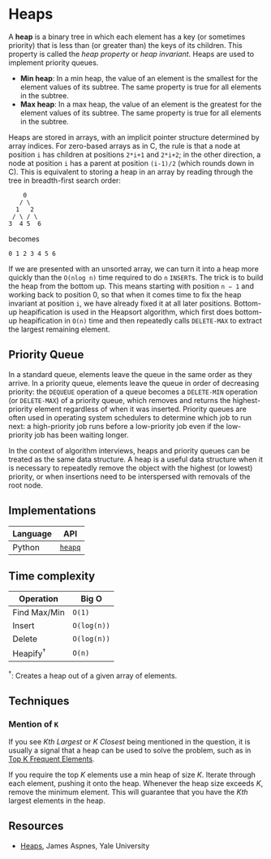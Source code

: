 # Heaps

A **heap** is a binary tree in which each element has a key (or sometimes priority) that is less than (or greater than) the keys of its children. This property is called the *heap property* or *heap invariant*. Heaps are used to implement priority queues.

* **Min heap**: In a min heap, the value of an element is the smallest for the element values of its subtree. The same property is true for all elements in the subtree.
* **Max heap**: In a max heap, the value of an element is the greatest for the element values of its subtree. The same property is true for all elements in the subtree.

Heaps are stored in arrays, with an implicit pointer structure determined by array indices. For zero-based arrays as in C, the rule is that a node at position `i` has children at positions `2*i+1` and `2*i+2`; in the other direction, a node at position `i` has a parent at position `(i-1)/2` (which rounds down in C). This is equivalent to storing a heap in an array by reading through the tree in breadth-first search order:

```
    0
   / \
  1   2
 / \ / \
3  4 5  6
```

becomes

```
0 1 2 3 4 5 6
```

If we are presented with an unsorted array, we can turn it into a heap more quickly than the `O(nlog n)` time required to do `n` `INSERT`s. The trick is to build the heap from the bottom up. This means starting with position `n − 1` and working back to position 0, so that when it comes time to fix the heap invariant at position `i`, we have already fixed it at all later positions. Bottom-up heapification is used in the Heapsort algorithm, which first does bottom-up heapification in `O(n)` time and then repeatedly calls `DELETE-MAX` to extract the largest remaining element.

## Priority Queue

In a standard queue, elements leave the queue in the same order as they arrive. In a priority queue, elements leave the queue in order of decreasing priority: the `DEQUEUE` operation of a queue becomes a `DELETE-MIN` operation (or `DELETE-MAX`) of a priority queue, which removes and returns the highest-priority element regardless of when it was inserted. Priority queues are often used in operating system schedulers to determine which job to run next: a high-priority job runs before a low-priority job even if the low-priority job has been waiting longer.

In the context of algorithm interviews, heaps and priority queues can be treated as the same data structure. A heap is a useful data structure when it is necessary to repeatedly remove the object with the highest (or lowest) priority, or when insertions need to be interspersed with removals of the root node.

## Implementations

| Language | API                                                   |
| -------- | ----------------------------------------------------- |
| Python   | [`heapq`](https://docs.python.org/library/heapq.html) |

## Time complexity

| Operation           | Big O       |
| ------------------- | ----------- |
| Find Max/Min        | `O(1)`      |
| Insert              | `O(log(n))` |
| Delete              | `O(log(n))` |
| Heapify<sup>†</sup> | `O(n)`      |

<sup>†</sup>: Creates a heap out of a given array of elements.

## Techniques

### Mention of `K`

If you see *Kth Largest* or *K Closest* being mentioned in the question, it is usually a signal that a heap can be used to solve the problem, such as in [Top K Frequent Elements](https://leetcode.com/problems/top-k-frequent-elements/).

If you require the top *K* elements use a min heap of size *K*. Iterate through each element, pushing it onto the heap. Whenever the heap size exceeds *K*, remove the minimum element. This will guarantee that you have the *Kth* largest elements in the heap.

## Resources

* [Heaps](http://www.cs.yale.edu/homes/aspnes/classes/223/notes.html#heaps), James Aspnes, Yale University
